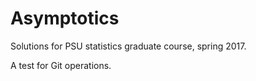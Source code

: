 # Asymptotics
Solutions for PSU statistics graduate course, spring 2017.

A test for Git operations.
